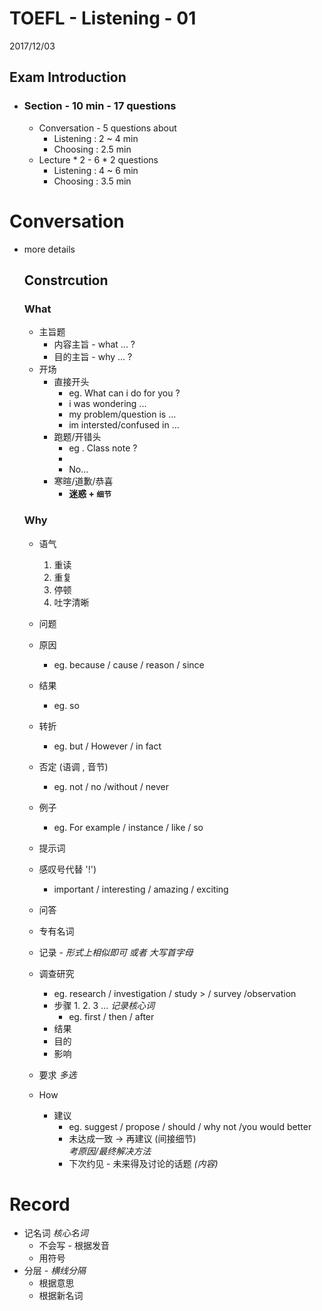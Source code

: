 TOEFL - Listening - 01
=
2017/12/03
## Exam Introduction
- ### Section - 10 min - 17 questions
    - Conversation - 5 questions about
        - Listening : 2 ~ 4 min
        - Choosing : 2.5 min
    - Lecture * 2 - 6 * 2 questions
        - Listening : 4 ~ 6 min
        - Choosing : 3.5 min
# Conversation
- more details
    ## Constrcution 
    ### What
    - 主旨题
        - 内容主旨 - what ... ?
        - 目的主旨 - why ... ?
    - 开场
        - 直接开头
            - eg. What can i do for you ?       
            - i was wondering ...
            - my problem/question is ...
            - im intersted/confused in ...
        - 跑题/开错头
            - eg . Class note ?
            - 
            - No...
        - 寒暄/道歉/恭喜 
            - **迷惑 + `细节`**
    ### Why
    - 语气
        1. 重读
        1. 重复
        1. 停顿
        1. 吐字清晰
    - 问题
    - 原因
        -  eg. because / cause / reason / since

    - 结果
        - eg. so
    - 转折
        - eg. but / However / in fact
    - 否定 (语调 , 音节)
        - eg. not / no /without / never      
    - 例子
        - eg. For example / instance / like / so
    - 提示词
    - 感叹号代替 '!')
        -  important / interesting / amazing / exciting 
    - 问答
    - 专有名词
    - 记录 - *形式上相似即可 或者 大写首字母*
    - 调查研究
        -  eg. research / investigation / study 
          >  / survey /observation
        - 步骤 1. 2. 3 ... *记录核心词*
            - eg. first / then / after 
        - 结果
        - 目的
        - 影响
    - 要求 *多选*

    - How 
        - 建议 
            - eg. suggest / propose / should / why not /you would better
            - 未达成一致 -> 再建议 (间接细节)  
                 *考原因/最终解决方法*
            - 下次约见 - 未来得及讨论的话题 *(内容)*

# Record 
- 记名词 *核心名词* 
    - 不会写 - 根据发音
    - 用符号
- 分层 - *横线分隔*
    - 根据意思
    - 根据新名词
